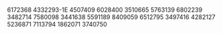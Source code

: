 6172368
4332293-1E
4507409
6028400
3510665
5763139
6802239
3482714
7580098
3441638
5591189
8409059
6512795
3497416
4282127
5236871
7113794
1862071
3740750
